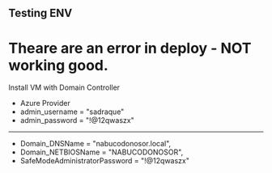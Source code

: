 ## Testing ENV
# Theare are an error in deploy - NOT working good. 

Install VM with Domain Controller

- Azure Provider
- admin_username      = "sadraque"
- admin_password      = "!@12qwaszx"

---
- Domain_DNSName = "nabucodonosor.local",
- Domain_NETBIOSName = "NABUCODONOSOR",
- SafeModeAdministratorPassword = "!@12qwaszx"
